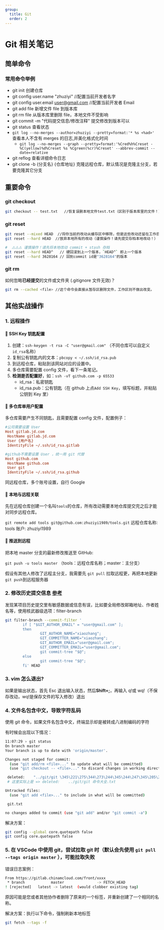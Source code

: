 ```yaml
---
group:
  title: Git
  order: 2
---
```


# Git 相关笔记

## 简单命令

### 常用命令举例

- git init 创建仓库
- git config user.name "zhuziyi" //配置当前开发者名字
- git config user.email user@gmail.com //配置当前开发者 Email
- git add file 新增文件 file 到版本库
- git rm file 从版本库里删除 file，本地文件不受影响
- git commit -m "代码提交信息/修改注释" 提交修改到版本可以
- git status 查看状态
- `git log --no-merges --author=zhuziyi --pretty=format:'* %s <%ad>'` 查看本人不含有 merges 的日志,并美化格式化时间
  - `git log --no-merges --graph --pretty=format:'%Cred%h%Creset -%C(yellow)%d%Creset %s %Cgreen(%cr)%Creset' --abbrev-commit --date=relative`
- git reflog 查看详细命令日志
- git clone -b {分支名} {仓库地址} 克隆远程仓库，默认情况是克隆主分支，若要克隆其它分支

## 重要命令

### git checkout

```bash
git checkout -- test.txt   //恢复误删本地文件test.txt（区别于版本库里的文件！）
```

### git reset

```bash
git reset --mixed HEAD  //将你当前的改动从缓存区中移除，但是这些改动还留在工作目录中
git reset --hard HEAD  //放弃本地所有的改动（谨慎操作！请先提交存档本地改动！）
```

```bash
#  ⚠️⚠️⚠️ 谨慎操作！请先将本地改动 commit + stash 存档
git reset --hard HEAD^   // 硬回滚到上一个版本，`HEAD^` 即上一个版本
git reset --hard 3628164 // 回到commit id是"3628164"的版本
```

### git rm

如何忽略**已经提交**的文件或文件夹 (.gitignore 文件无效)？

```bash
git rm --cached <file> //这个命令会直接从暂存区删除文件，工作区则不做出改变。
```

## 其他实战操作

### 1. 远程操作

#### 🔑 SSH Key 钥匙配置

1. 创建：`ssh-keygen -t rsa -C "user@gmail.com"` （不同仓库可以自定义`id_rsa`名称）
2. 复制公有钥匙内的文本：`pbcopy < ~/.ssh/id_rsa.pub`
3. 到远程仓库，粘贴到该网站对应的设置中。
4. 多仓库需要配置 config 文件，看下一条笔记。
5. **检测是否配置好**，如：`ssh -vT github.com -p 65533`
   - id_rsa：私密钥匙
   - id_rsa.pub：公有钥匙（在 github 上点`Add SSH Key`，填写标题，并粘贴公钥到 Key 里）

#### 🧑 多仓库单用户配置

多仓库需要产生不同钥匙，且需要配置 config 文件，配置例子：

```ini
#公司需要设置 User
Host gitlab.jd.com
 HostName gitlab.jd.com
 User {用户名}
 IdentityFile ~/.ssh/id_rsa.gitlab

#github不需要设置 User ，统一用 git 代替
Host github.com
 HostName github.com
 User git
 IdentityFile ~/.ssh/id_rsa.github
```

同远程仓库，多个账号设置，自行 Google

#### 📡 本地与远程关联

先在远程仓库创建一个名叫`tools`的仓库，所有改动需要本地仓库提交完之后才能对同步远程仓库。

`git remote add tools git@github.com:zhuziyi1989/tools.git` 远程仓库名称: tools 账户: zhuziyi1989

#### 📡 推送到远程

把本地 master 分支的最新修改推送至 GitHub:

`git push -u tools master` （tools：远程仓库名称；master：主分支）

假设有其他人修改了远程主分支，我需要先 `git pull` 拉取远程更，再把本地更新`git push`到远程服务器

### 2. 修改历史提交信息 [参考](https://git-scm.com/book/zh/v2/Git-%E5%B7%A5%E5%85%B7-%E9%87%8D%E5%86%99%E5%8E%86%E5%8F%B2#_git_amend)

发现某项目历史提交里有敏感数据或信息有误，比如要全局修改邮箱地址、作者姓名等，使用核武器级选项：filter-branch

```bash
git filter-branch --commit-filter '
        if [ "$GIT_AUTHOR_EMAIL" = "user@gmail.com" ];
        then
                GIT_AUTHOR_NAME="xiaozhang";
                GIT_COMMITTER_NAME="xiaozhang";
                GIT_AUTHOR_EMAIL="user@gmail.com";
                GIT_COMMITTER_EMAIL="user@gmail.com";
                git commit-tree "$@";
        else
                git commit-tree "$@";
        fi' HEAD

```

### 3. vim 怎么退出?

如果是输出状态，首先 Esc 退出输入状态，然后**Shift+;**，再输入 q!或 wq!（不保存改动，wq!是保存文件的写入修改）退出

### 4. 文件名包含中文，导致字符乱码

使用 git 命令，如果文件名包含中文，终端显示却是被转成八进制编码的字符

有时候会出现以下情况：

```bash
11:07:29 › git status
On branch master
Your branch is up to date with 'origin/master'.

Changes not staged for commit:
  (use "git add/rm <file>..." to update what will be committed)
  (use "git checkout -- <file>..." to discard changes in working directory)

 deleted:    "../git/git \345\221\275\344\273\244\345\244\247\345\205\250.txt"
 # 这里实际上是 => deleted:    ../git/git 命令大全.txt

Untracked files:
  (use "git add <file>..." to include in what will be committed)

 git.txt

no changes added to commit (use "git add" and/or "git commit -a")
```

解决方案：

```bash
git config --global core.quotepath false
git config core.quotepath false
```

### 5. 在 VSCode 中使用 git，尝试拉取 git 时（默认会先使用 `git pull --tags origin master` ），可能拉取失败

错误日志案例：

```bash
From https://gitlab.chinamcloud.com/front/xxxx
 * branch            master               -> FETCH_HEAD
! [rejected]   latest -> latest  (would clobber existing tag)
```

原因可能是您或者其他协作者删除了原来的一个标签，并重新创建了一个相同的名称。

解决方案：执行以下命令，强制刷新本地标签

```bash
git fetch --tags -f
```
